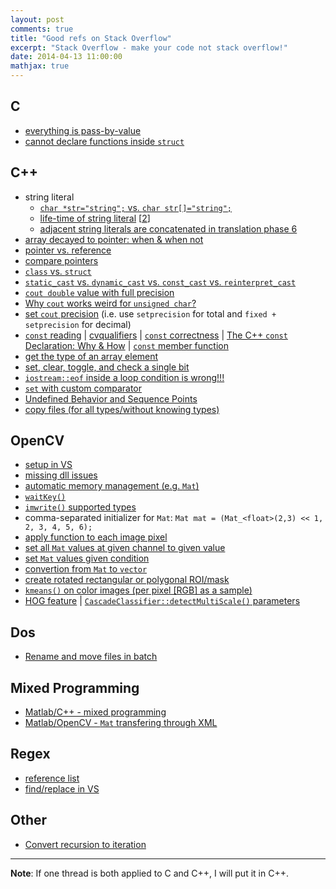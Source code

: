 ```yaml
---
layout: post
comments: true
title: "Good refs on Stack Overflow"
excerpt: "Stack Overflow - make your code not stack overflow!"
date: 2014-04-13 11:00:00
mathjax: true
---
```


<!-- add TOC here -->
<div id="genTocHere"></div>

## C
- [everything is pass-by-value](http://denniskubes.com/2012/08/20/is-c-pass-by-value-or-reference/)
- [cannot declare functions inside `struct`](http://stackoverflow.com/a/21950708/2589776)

## C++
- string literal
	- [`char *str="string";` vs. `char str[]="string";`](http://stackoverflow.com/a/164229/2589776)
	- [life-time of string literal](http://stackoverflow.com/a/24760066/2589776) [[2](http://stackoverflow.com/q/9970295/2589776)]
	- [adjacent string literals are concatenated in translation phase 6](http://stackoverflow.com/a/24804277/2589776)
- [array decayed to pointer: when & when not](http://stackoverflow.com/a/23544364/2589776)
- [pointer vs. reference](http://stackoverflow.com/q/57483/2589776)
- [compare pointers](http://stackoverflow.com/a/24807698/2589776)
- [`class` vs. `struct`](http://stackoverflow.com/a/54596/2589776)
- [`static_cast` vs. `dynamic_cast` vs. `const_cast` vs. `reinterpret_cast`](http://stackoverflow.com/q/332030/2589776)
- [`cout double` value with full precision](http://stackoverflow.com/a/22383496/2589776)
- [Why `cout` works weird for `unsigned char`?](http://stackoverflow.com/a/21375753/2589776)
- [set `cout` precision](http://stackoverflow.com/a/16280182/2589776) (i.e. use `setprecision` for total and `fixed + setprecision` for decimal)
- [`const` reading](http://stackoverflow.com/a/162615/2589776) | [cvqualifiers](http://stackoverflow.com/a/22419598/2589776) | [`const` correctness](http://www.parashift.com/c++-faq-lite/const-correctness.html) | [The C++ `const` Declaration: Why & How](http://duramecho.com/ComputerInformation/WhyHowCppConst.html) | [`const` member function](http://stackoverflow.com/a/751783/2589776)
- [get the type of an array element](http://stackoverflow.com/q/22410531/2589776)
- [set, clear, toggle, and check a single bit](http://stackoverflow.com/a/47990/2589776)
- [`iostream::eof` inside a loop condition is wrong!!!](http://stackoverflow.com/q/5605125/2589776)
- [`set` with custom comparator](http://stackoverflow.com/a/23042974/2589776)
- [Undefined Behavior and Sequence Points](http://stackoverflow.com/q/4176328/2589776)
- [copy files (for all types/without knowing types)](http://stackoverflow.com/q/10195343/2589776)

## OpenCV
- [setup in VS](http://www.anlak.com/2012/10/using-opencv-2-4-x-with-visual-studio-2010-tutorial.html)
- [missing dll issues](http://stackoverflow.com/a/20730585/2589776)
- [automatic memory management (e.g. `Mat`)](http://stackoverflow.com/a/23486280/2589776)
- [`waitKey()`](http://stackoverflow.com/a/21336627/2589776)
- [`imwrite()` supported types](http://stackoverflow.com/a/21421342/2589776)
- comma-separated initializer for `Mat`: `Mat mat = (Mat_<float>(2,3) << 1, 2, 3, 4, 5, 6);`
- [apply function to each image pixel](http://stackoverflow.com/a/22329736/2589776)
- [set all `Mat` values at given channel to given value](http://stackoverflow.com/q/23510571/2589776)
- [set `Mat` values given condition](http://stackoverflow.com/a/23573442/2589776)
- [convertion from `Mat` to `vector`](http://stackoverflow.com/a/26685567/2589776)
- [create rotated rectangular or polygonal ROI/mask](http://stackoverflow.com/a/30828747/2589776)
- [`kmeans()` on color images (per pixel [RGB] as a sample)](http://stackoverflow.com/a/11412325/2589776)
- [HOG feature](http://stackoverflow.com/a/22374195/2589776) | [`CascadeClassifier::detectMultiScale()` parameters](http://stackoverflow.com/a/20805153/2589776)

## Dos
- [Rename and move files in batch](http://stackoverflow.com/a/12049845/2589776)

## Mixed Programming
- [Matlab/C++ - mixed programming](http://stackoverflow.com/a/23063703/2589776)
- [Matlab/OpenCV - `Mat` transfering through XML](http://stackoverflow.com/q/27697451/2589776)

## Regex
- [reference list](http://stackoverflow.com/q/22937618/2589776)
- [find/replace in VS](http://stackoverflow.com/a/23563821/2589776)

## Other
- [Convert recursion to iteration](http://stackoverflow.com/a/20844851/2589776)

---
**Note**: If one thread is both applied to C and C\++, I will put it in C\++.
